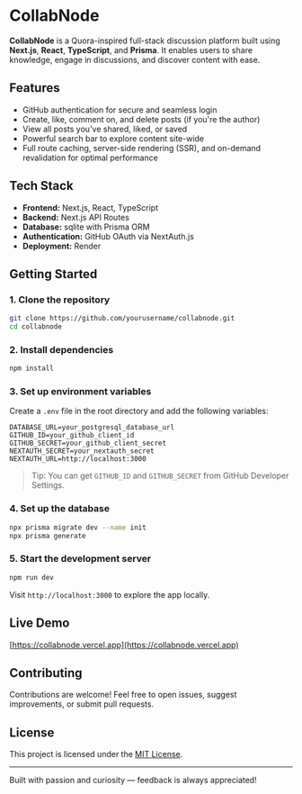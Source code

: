 # CollabNode

**CollabNode** is a Quora-inspired full-stack discussion platform built using **Next.js**, **React**, **TypeScript**, and **Prisma**. It enables users to share knowledge, engage in discussions, and discover content with ease.

## Features

- GitHub authentication for secure and seamless login  
- Create, like, comment on, and delete posts (if you're the author)  
- View all posts you've shared, liked, or saved  
- Powerful search bar to explore content site-wide  
- Full route caching, server-side rendering (SSR), and on-demand revalidation for optimal performance

## Tech Stack

- **Frontend:** Next.js, React, TypeScript  
- **Backend:** Next.js API Routes  
- **Database:** sqlite with Prisma ORM  
- **Authentication:** GitHub OAuth via NextAuth.js  
- **Deployment:** Render

## Getting Started

### 1. Clone the repository

```bash
git clone https://github.com/yourusername/collabnode.git
cd collabnode
```

### 2. Install dependencies

```bash
npm install
```

### 3. Set up environment variables

Create a `.env` file in the root directory and add the following variables:

```env
DATABASE_URL=your_postgresql_database_url
GITHUB_ID=your_github_client_id
GITHUB_SECRET=your_github_client_secret
NEXTAUTH_SECRET=your_nextauth_secret
NEXTAUTH_URL=http://localhost:3000
```

> Tip: You can get `GITHUB_ID` and `GITHUB_SECRET` from GitHub Developer Settings.

### 4. Set up the database

```bash
npx prisma migrate dev --name init
npx prisma generate
```

### 5. Start the development server

```bash
npm run dev
```

Visit `http://localhost:3000` to explore the app locally.

## Live Demo

[https://collabnode.vercel.app](https://collabnode.vercel.app)

## Contributing

Contributions are welcome! Feel free to open issues, suggest improvements, or submit pull requests.

## License

This project is licensed under the [MIT License](LICENSE).

---

Built with passion and curiosity — feedback is always appreciated!

